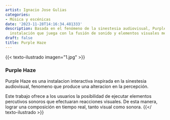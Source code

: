 ```yaml
---
artist: Ignacio Jose Gulias
categories:
- Música y escénicas
date: '2023-11-28T14:16:34.481333'
description: Basada en el fenómeno de la sinestesia audiovisual, Purple Haze es una
  instalación que juega con la fusión de sonido y elementos visuales mediante la percusión.
draft: false
title: Purple Haze
---
```

{{< texto-ilustrado imagen="1.jpg" >}}
### Purple Haze
Purple Haze es una instalacion interactiva inspirada en la sinestesia audiovisual, fenomeno que produce una alteracion en la percepción.

Este trabajo ofrece a los usuarios la posibilidad de ejecutar elementos percutivos sonoros que efectuaran reacciones visuales.
De esta manera, lograr una composición en tiempo real, tanto visual como sonora.
{{</ texto-ilustrado >}}
